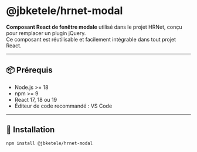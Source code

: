 # @jbketele/hrnet-modal

**Composant React de fenêtre modale** utilisé dans le projet HRNet, conçu pour remplacer un plugin jQuery.  
Ce composant est réutilisable et facilement intégrable dans tout projet React.

---

## 📦 Prérequis

- Node.js >= 18
- npm >= 9
- React 17, 18 ou 19
- Éditeur de code recommandé : VS Code

---

## 🚀 Installation

```bash
npm install @jbketele/hrnet-modal